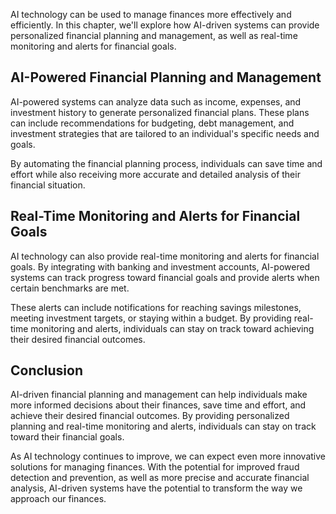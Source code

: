 
AI technology can be used to manage finances more effectively and efficiently. In this chapter, we'll explore how AI-driven systems can provide personalized financial planning and management, as well as real-time monitoring and alerts for financial goals.

AI-Powered Financial Planning and Management
--------------------------------------------

AI-powered systems can analyze data such as income, expenses, and investment history to generate personalized financial plans. These plans can include recommendations for budgeting, debt management, and investment strategies that are tailored to an individual's specific needs and goals.

By automating the financial planning process, individuals can save time and effort while also receiving more accurate and detailed analysis of their financial situation.

Real-Time Monitoring and Alerts for Financial Goals
---------------------------------------------------

AI technology can also provide real-time monitoring and alerts for financial goals. By integrating with banking and investment accounts, AI-powered systems can track progress toward financial goals and provide alerts when certain benchmarks are met.

These alerts can include notifications for reaching savings milestones, meeting investment targets, or staying within a budget. By providing real-time monitoring and alerts, individuals can stay on track toward achieving their desired financial outcomes.

Conclusion
----------

AI-driven financial planning and management can help individuals make more informed decisions about their finances, save time and effort, and achieve their desired financial outcomes. By providing personalized planning and real-time monitoring and alerts, individuals can stay on track toward their financial goals.

As AI technology continues to improve, we can expect even more innovative solutions for managing finances. With the potential for improved fraud detection and prevention, as well as more precise and accurate financial analysis, AI-driven systems have the potential to transform the way we approach our finances.
